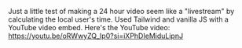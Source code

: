 Just a little test of making a 24 hour video seem like a "livestream" by calculating the local user's time. Used Tailwind and vanilla JS with a YouTube video embed. Here's the YouTube video: https://youtu.be/oRWwyZQ_Ip0?si=iXPhDIeMiduLipnJ
